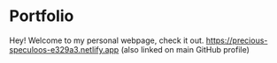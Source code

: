 # Portfolio
Hey! Welcome to my personal webpage, check it out.
https://precious-speculoos-e329a3.netlify.app
(also linked on main GitHub profile)
